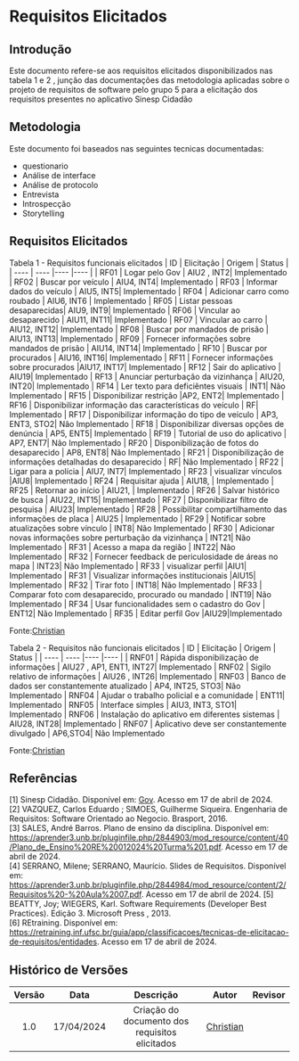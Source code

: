 # Requisitos Elicitados

## Introdução
Este documento refere-se aos requisitos elicitados disponibilizados nas tabela 1 e 2 , junção das documentações das metodologia aplicadas sobre o projeto de requisitos de software pelo grupo 5 para a elicitação dos requisitos presentes no aplicativo Sinesp Cidadão 

## Metodologia

Este documento foi baseados nas seguintes tecnicas documentadas: 
- questionario
- Análise de interface
- Análise de protocolo
- Entrevista
- Introspecção
- Storytelling

## Requisitos Elicitados
Tabela 1 - Requisitos funcionais elicitados
| ID | Elicitação | Origem | Status |
| ---- | ---- |---- |---- |
| RF01 | Logar pelo Gov | AIU2 , INT2| Implementado
| RF02 | Buscar por veículo | AIU4, INT4| Implementado
| RF03 | Informar dados do veículo | AIU5, INT5| Implementado
| RF04 | Adicionar carro como roubado | AIU6, INT6 | Implementado
| RF05 | Listar pessoas desaparecidas| AIU9, INT9| Implementado
| RF06 | Vincular ao desaparecido | AIU11, INT11| Implementado
| RF07 | Vincular ao carro | AIU12, INT12| Implementado
| RF08 | Buscar por mandados de prisão | AIU13, INT13| Implementado
| RF09 | Fornecer informações sobre mandados de prisão | AIU14, INT14| Implementado
| RF10 | Buscar por procurados | AIU16,  INT16| Implementado
| RF11 | Fornecer informações sobre procurados |AIU17, INT17| Implementado
| RF12 | Sair do aplicativo | AIU19| Implementado
| RF13 | Anunciar perturbação da vizinhança | AIU20, INT20| Implementado
| RF14 | Ler texto para deficiêntes visuais | INT1| Não Implementado
| RF15 | Disponibilizar restrição |AP2, ENT2| Implementado
| RF16 | Disponibilizar informação das características do veículo | RF| Implementado
| RF17 | Disponibilizar informação do tipo de veículo | AP3, ENT3, STO2| Não Implementado
| RF18 | Disponibilizar diversas opções de denúncia | AP5, ENT5| Implementado
| RF19 | Tutorial de uso do aplicativo | AP7, ENT7| Não Implementado
| RF20 | Disponibilização de fotos do desaparecido | AP8, ENT8| Não Implementado
| RF21 | Disponibilização de informações detalhadas do desaparecido | RF| Não Implementado
| RF22 | Ligar para a polícia | AIU7, INT7| Implementado
| RF23 | visualizar vínculos |AIU8| Implementado
| RF24 | Requisitar ajuda | AIU18, | Implementado
| RF25 | Retornar ao início | AIU21, | Implementado
| RF26 | Salvar histórico de busca | AIU22, INT15| Implementado
| RF27 | Disponibilizar filtro de pesquisa | AIU23| Implementado
| RF28 | Possibilitar compartilhamento das informações de placa | AIU25 | Implementado
| RF29 | Notificar sobre atualizações sobre vínculo | INT8| Não Implementado
| RF30 | Adicionar novas informações sobre perturbação da vizinhança | INT21| Não Implementado
| RF31 | Acesso a mapa da região | INT22| Não Implementado
| RF32 | Fornecer feedback de periculosidade de áreas no mapa | INT23| Não Implementado
| RF33 | visualizar perfil  |AIU1| Implementado
| RF31 | Visualizar informações institucionais |AIU15| Implementado
| RF32 | Tirar foto | INT18| Não Implementado
| RF33 | Comparar foto com desaparecido, procurado ou mandado | INT19| Não Implementado
| RF34 | Usar funcionalidades sem o cadastro do Gov | ENT12| Não Implementado
| RF35 | Editar perfil Gov |AIU29|Implementado

Fonte:[Christian](https://github.com/crstyhs)

Tabela 2 - Requisitos não funcionais elicitados
| ID | Elicitação | Origem | Status |
| ---- | ---- |---- |---- |
| RNF01 | Rápida disponibilização de informações | AIU27	, AP1, ENT1, INT27| Implementado
| RNF02 | Sigilo relativo de informações | AIU26 , INT26| Implementado
| RNF03 | Banco de dados ser constantemente atualizado | AP4, INT25, STO3| Não Implementado
| RNF04 |  Ajudar o trabalho policial e a comunidade | ENT11| Implementado
| RNF05 | Interface simples | AIU3, INT3, STO1| Implementado
| RNF06 | Instalação do aplicativo em diferentes sistemas | AIU28, INT28| Implementado
| RNF07 | Aplicativo deve ser constantemente divulgado | AP6,STO4| Não Implementado

Fonte:[Christian](https://github.com/crstyhs)






## Referências
[1] Sinesp Cidadão. Disponível em: [Gov](https://www.gov.br/pt-br/apps/sinesp-cidadao). Acesso em 17 de abril de 2024.</br>
[2] VAZQUEZ, Carlos Eduardo ; SIMOES, Guilherme Siqueira. Engenharia de Requisitos: Software Orientado ao Negocio. Brasport, 2016.</br>
[3] SALES, André Barros. Plano de ensino da disciplina. Disponível em: <https://aprender3.unb.br/pluginfile.php/2844903/mod_resource/content/40/Plano_de_Ensino%20RE%20012024%20Turma%201.pdf>. Acesso em 17 de abril de 2024.</br>
[4] SERRANO, Milene; SERRANO, Maurício. Slides de Requisitos. Disponível em: <https://aprender3.unb.br/pluginfile.php/2844984/mod_resource/content/2/Requisitos%20-%20Aula%2007.pdf>. Acesso em 17 de abril de 2024.
[5] BEATTY, Joy; WIEGERS, Karl. Software Requirements (Developer Best Practices). Edição 3. Microsoft Press , 2013.</br>
[6] REtraining. Disponível em: <https://retraining.inf.ufsc.br/guia/app/classificacoes/tecnicas-de-elicitacao-de-requisitos/entidades>. Acesso em 17 de abril de 2024.
## Histórico de Versões
| Versão | Data | Descrição | Autor | Revisor |
| :----: | :--: | :-------: | :---: | :-----: |
| 1.0 | 17/04/2024 | Criação do documento dos requisitos elicitados | [Christian](https://github.com/crstyhs)|  |
